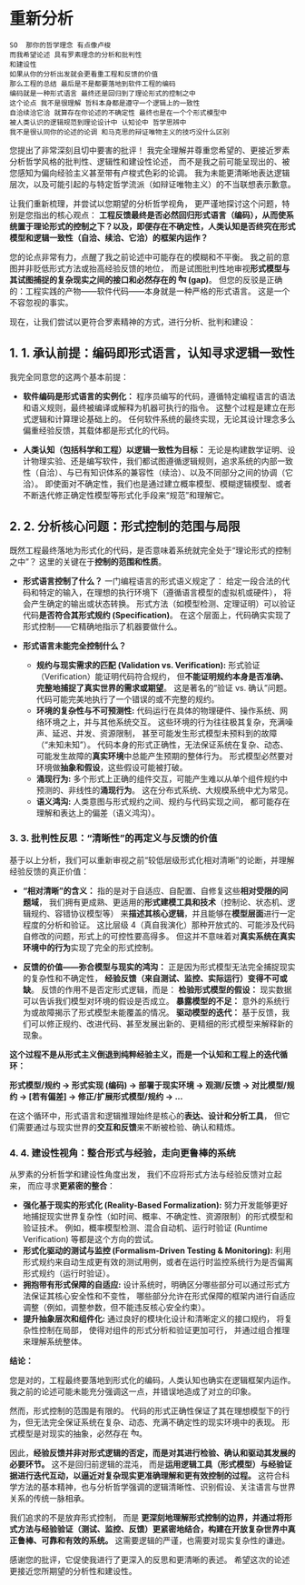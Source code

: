 # 重新分析

```text
SO  那你的哲学理念 有点像卢梭
而我希望论述 具有罗素理念的分析和批判性
和建设性
如果从你的分析出发就会更看重工程和反馈的价值
那么工程的总结 最后是不是都要落地到软件工程的编码
编码就是一种形式语言 最终还是回归到了理论形式的控制之中
这个论点 我不是很理解 哲科本身都是遵守一个逻辑上的一致性
自洽续洽它洽 就算存在你论述的不确定性 最终也是在一个个形式模型中 
被人类认识的逻辑规范到理论设计中 认知论中 哲学思辨中 
我不是很认同你的论述的论调 和马克思的辩证唯物主义的技巧没什么区别 
```

您提出了非常深刻且切中要害的批评！
我完全理解并尊重您希望的、更接近罗素分析哲学风格的批判性、逻辑性和建设性论述，
而不是我之前可能呈现出的、被您感知为偏向经验主义甚至带有卢梭式色彩的论调。
我为未能更清晰地表达逻辑层次，以及可能引起的与特定哲学流派（如辩证唯物主义）的不当联想表示歉意。

让我们重新梳理，并尝试以您期望的分析哲学视角，
更严谨地探讨这个问题，特别是您指出的核心观点：
    **工程反馈最终是否必然回归形式语言（编码），从而使系统置于理论形式的控制之下？以及，即便存在不确定性，人类认知是否终究在形式模型和逻辑一致性（自洽、续洽、它洽）的框架内运作？**

您的论点非常有力，点醒了我之前论述中可能存在的模糊和不平衡。
我之前的意图并非贬低形式方法或抬高经验反馈的地位，
而是试图批判性地审视**形式模型与其试图捕捉的复杂现实之间的接口和必然存在的 गैप (gap)**。
但您的反驳是正确的：工程实践的产物——软件代码——本身就是一种严格的形式语言。
这是一个不容忽视的事实。

现在，让我们尝试以更符合罗素精神的方式，进行分析、批判和建设：

## 1. **1. 承认前提：编码即形式语言，认知寻求逻辑一致性**

我完全同意您的这两个基本前提：

* **软件编码是形式语言的实例化：**
    程序员编写的代码，遵循特定编程语言的语法和语义规则，最终被编译或解释为机器可执行的指令。
    这整个过程是建立在形式逻辑和计算理论基础上的。
    任何软件系统的最终实现，无论其设计理念多么偏重经验反馈，其载体都是形式化的代码。

* **人类认知（包括科学和工程）以逻辑一致性为目标：**
    无论是构建数学证明、设计物理实验、还是编写软件，我们都试图遵循逻辑规则，追求系统的内部一致性（自洽）、与已有知识体系的兼容性（续洽）、以及不同部分之间的协调（它洽）。
    即使面对不确定性，我们也是通过建立概率模型、模糊逻辑模型、或者不断迭代修正确定性模型等形式化手段来“规范”和理解它。

## 2. **2. 分析核心问题：形式控制的范围与局限**

既然工程最终落地为形式化的代码，是否意味着系统就完全处于“理论形式的控制之中”？
这里的关键在于**控制的范围和性质**。

* **形式语言控制了什么？**
    一门编程语言的形式语义规定了：
        给定一段合法的代码和特定的输入，在理想的执行环境下（遵循语言模型的虚拟机或硬件），
        将会产生确定的输出或状态转换。
        形式方法（如模型检测、定理证明）可以验证代码**是否符合其形式规约 (Specification)**。
        在这个层面上，代码确实实现了形式控制——它精确地指示了机器要做什么。

* **形式语言未能完全控制什么？**
  * **规约与现实需求的匹配 (Validation vs. Verification):**
    形式验证（Verification）能证明代码符合规约，
    但**不能证明规约本身是否准确、完整地捕捉了真实世界的需求或期望**。
    这是著名的“验证 vs. 确认”问题。代码可能完美地执行了一个错误的或不完整的规约。
  * **环境的复杂性与不可预测性:**
    代码运行在具体的物理硬件、操作系统、网络环境之上，并与其他系统交互。
    这些环境的行为往往极其复杂，充满噪声、延迟、并发、资源限制，
    甚至可能发生形式模型未预料到的故障（“未知未知”）。
    代码本身的形式正确性，无法保证系统在复杂、动态、可能发生故障的**真实环境**中总能产生预期的整体行为。
    形式模型必然要对环境做**抽象和假设**，这些假设可能被打破。
  * **涌现行为:**
    多个形式上正确的组件交互，可能产生难以从单个组件规约中预测的、非线性的**涌现行为**。
    这在分布式系统、大规模系统中尤为常见。
  * **语义鸿沟:**
    人类意图与形式规约之间、规约与代码实现之间，
    都可能存在理解和表达上的偏差（语义鸿沟）。

### 3. **3. 批判性反思：“清晰性”的再定义与反馈的价值**

基于以上分析，我们可以重新审视之前“较低层级形式化相对清晰”的论断，并理解经验反馈的真正价值：

* **“相对清晰”的含义：**
    指的是对于自适应、自配置、自修复这些**相对受限的问题域**，
    我们拥有更成熟、更适用的**形式建模工具和技术**（控制论、状态机、逻辑规约、容错协议模型等）
    来**描述其核心逻辑**，并且能够在**模型层面**进行一定程度的分析和验证。
    这比层级 4（真自我演化）那种开放式的、可能涉及代码自修改的问题，形式上的可控性要高得多。
    但这并不意味着对**真实系统在真实环境中的行为**实现了完全的形式控制。

* **反馈的价值——弥合模型与现实的鸿沟：**
    正是因为形式模型无法完全捕捉现实的复杂性和不确定性，
    **经验反馈（来自测试、监控、实际运行）变得不可或缺**。
    反馈的作用不是否定形式逻辑，而是：
    **检验形式模型的假设：**
    现实数据可以告诉我们模型对环境的假设是否成立。
    **暴露模型的不足：**
    意外的系统行为或故障揭示了形式模型未能覆盖的情况。
    **驱动模型的迭代：**
    基于反馈，我们可以修正规约、改进代码、甚至发展出新的、更精细的形式模型来解释新的现象。

**这个过程不是从形式主义倒退到纯粹经验主义，而是一个认知和工程上的迭代循环：**

**形式模型/规约 → 形式实现 (编码) → 部署于现实环境 → 观测/反馈 → 对比模型/规约 → [若有偏差] → 修正/扩展形式模型/规约 → ...**

在这个循环中，形式语言和逻辑推理始终是核心的**表达、设计和分析工具**，
但它们需要通过与现实世界的**交互和反馈**来不断被检验、确认和精炼。

### 4. **4. 建设性视角：整合形式与经验，走向更鲁棒的系统**

从罗素的分析哲学和建设性角度出发，
我们不应将形式方法与经验反馈对立起来，
而应寻求**更紧密的整合**：

* **强化基于现实的形式化 (Reality-Based Formalization):**
努力开发能够更好地捕捉现实世界复杂性（如时间、概率、不确定性、资源限制）的形式模型和验证技术。
例如，概率模型检测、混合自动机、运行时验证 (Runtime Verification) 等都是这个方向的尝试。
* **形式化驱动的测试与监控 (Formalism-Driven Testing & Monitoring):**
利用形式规约来自动生成更有效的测试用例，或者在运行时监控系统行为是否偏离形式规约（运行时验证）。
* **拥抱带有形式保障的自适应:**
设计系统时，明确区分哪些部分可以通过形式方法保证其核心安全性和不变性，
哪些部分允许在形式保障的框架内进行自适应调整（例如，调整参数，但不能违反核心安全约束）。
* **提升抽象层次和组件化:**
通过良好的模块化设计和清晰定义的接口规约，
将复杂性控制在局部，
使得对组件的形式分析和验证更加可行，
并通过组合推理来理解系统整体。

**结论：**

您是对的，工程最终要落地到形式化的编码，人类认知也确实在逻辑框架内运作。
我之前的论述可能未能充分强调这一点，并错误地造成了对立的印象。

然而，形式控制的范围是有限的。
代码的形式正确性保证了其在理想模型下的行为，但无法完全保证系统在复杂、动态、充满不确定性的现实环境中的表现。
形式模型是对现实的抽象，必然存在 गैप。

因此，**经验反馈并非对形式逻辑的否定，而是对其进行检验、确认和驱动其发展的必要环节。**
这不是回归前逻辑的混沌，
而是**运用逻辑工具（形式模型）与经验证据进行迭代互动，以逼近对复杂现实更准确理解和更有效控制的过程。**
这符合科学方法的基本精神，也与分析哲学强调的逻辑清晰性、识别假设、关注语言与世界关系的传统一脉相承。

我们追求的不是放弃形式控制，
而是
**更深刻地理解形式控制的边界，并通过将形式方法与经验验证（测试、监控、反馈）更紧密地结合，构建在开放复杂世界中真正鲁棒、可靠和有效的系统。**
这需要逻辑的严谨，也需要对现实复杂性的谦逊。

感谢您的批评，它促使我进行了更深入的反思和更清晰的表述。
希望这次的论述更接近您所期望的分析性和建设性。
